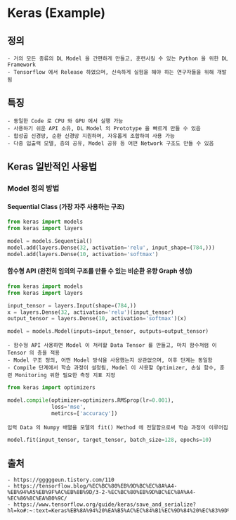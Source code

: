 # Keras (Example)
## 정의
    - 거의 모든 종류의 DL Model 을 간편하게 만들고, 훈련시킬 수 있는 Python 을 위한 DL Framework
    - Tensorflow 에서 Release 하였으며, 신속하게 실험을 해야 하는 연구자들을 위해 개발됨
    
## 특징
    - 동일한 Code 로 CPU 와 GPU 에서 실행 가능
    - 사용하기 쉬운 API 소유, DL Model 의 Prototype 을 빠르게 만들 수 있음
    - 합성곱 신경망, 순환 신경망 지원하며, 자유롭게 조합하여 사용 가능
    - 다중 입출력 모델, 층의 공유, Model 공유 등 어떤 Network 구조도 만들 수 있음
    
## Keras 일반적인 사용법

### Model 정의 방법

#### Sequential Class (가장 자주 사용하는 구조)

```python
from keras import models
from keras import layers

model = models.Sequential()
model.add(layers.Dense(32, activation='relu', input_shape=(784,)))
model.add(layers.Dense(10, activation='softmax')
```

#### 함수형 API (완전히 임의의 구조를 만들 수 있는 비순환 유향 Graph 생성)

```python
from keras import models
from keras import layers

input_tensor = layers.Input(shape=(784,))
x = layers.Dense(32, activation='relu')(input_tensor)
output_tensor = layers.Dense(10, activation='softmax')(x)

model = models.Model(inputs=input_tensor, outputs=output_tensor)
```

    - 함수형 API 사용하면 Model 이 처리할 Data Tensor 를 만들고, 마치 함수처럼 이 Tensor 의 층을 적용
    - Model 구조 정의, 어떤 Model 방식을 사용했는지 상관없으며, 이후 단계는 동일함
    - Compile 단계에서 학습 과정이 설정됨, Model 이 사용할 Optimizer, 손실 함수, 훈련 Monitoring 위한 필요한 측정 지표 지정
    
```python
from keras import optimizers

model.compile(optimizer=optimizers.RMSprop(lr=0.001),
              loss='mse',
              metircs=['accuracy'])
```

    입력 Data 의 Numpy 배열을 모델의 fit() Method 에 전달함으로써 학습 과정이 이루어짐
    
```python
model.fit(input_tensor, target_tensor, batch_size=128, epochs=10)
```

## 출처
    - https://gggggeun.tistory.com/110
    - https://tensorflow.blog/%EC%BC%80%EB%9D%BC%EC%8A%A4-%EB%94%A5%EB%9F%AC%EB%8B%9D/3-2-%EC%BC%80%EB%9D%BC%EC%8A%A4-%EC%86%8C%EA%B0%9C/
    - https://www.tensorflow.org/guide/keras/save_and_serialize?hl=ko#:~:text=Keras%EB%8A%94%20%EA%B5%AC%EC%84%B1%EC%9D%84%20%EC%83%9D%EC%84%B1,%EB%90%9C%20%ED%98%95%EC%8B%9D%EC%9D%84%20%EC%83%9D%EC%84%B1%ED%95%A9%EB%8B%88%EB%8B%A4.
